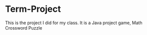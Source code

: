 # Term-Project
This is the project I did for my class.
It is a Java project game, Math Crossword Puzzle
